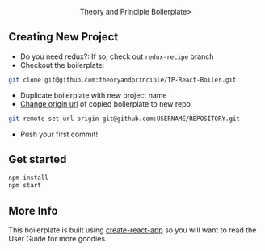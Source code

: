 <p align="center">Theory and Principle Boilerplate></p>

## Creating New Project
* Do you need redux?: If so, check out `redux-recipe` branch
* Checkout the boilerplate:
```bash
git clone git@github.com:theoryandprinciple/TP-React-Boiler.git
```
* Duplicate boilerplate with new project name
* [Change origin url](https://docs.github.com/en/github/using-git/changing-a-remotes-url) of copied boilerplate to new repo
```bash
git remote set-url origin git@github.com:USERNAME/REPOSITORY.git
```
* Push your first commit!

## Get started

```bash
npm install
npm start
```
## More Info
This boilerplate is built using [create-react-app](https://github.com/facebook/create-react-app) so you will want to read the User Guide for more goodies.
